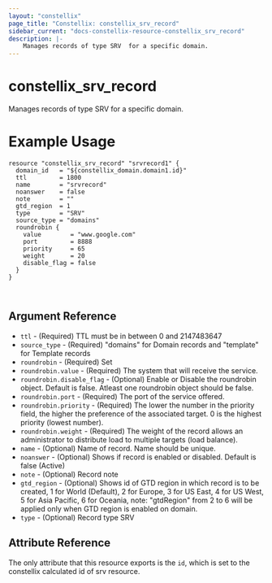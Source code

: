 ```yaml
---
layout: "constellix"
page_title: "Constellix: constellix_srv_record"
sidebar_current: "docs-constellix-resource-constellix_srv_record"
description: |-
    Manages records of type SRV  for a specific domain.
---
```

# constellix_srv_record #
Manages records of type SRV  for a specific domain.

# Example Usage #
```hcl
resource "constellix_srv_record" "srvrecord1" {
  domain_id   = "${constellix_domain.domain1.id}"
  ttl         = 1800
  name        = "srvrecord"
  noanswer    = false
  note        = ""
  gtd_region  = 1
  type        = "SRV"
  source_type = "domains"
  roundrobin {
    value        = "www.google.com"
    port         = 8888
    priority     = 65
    weight       = 20
    disable_flag = false
  }
}



```

## Argument Reference ##
* `ttl` - (Required) TTL must be in between 0 and 2147483647
* `source_type` - (Required) "domains" for Domain records and "template" for Template records
* `roundrobin` - (Required) Set
* `roundrobin.value` - (Required) The system that will receive the service.
* `roundrobin.disable_flag` - (Optional) Enable or Disable the roundrobin object. Default is false. Atleast one roundrobin object should be false.
* `roundrobin.port` - (Required) The port of the service offered.
* `roundrobin.priority` - (Required) The lower the number in the priority field, the higher the preference of the associated target. 0 is the highest priority (lowest number).
* `roundrobin.weight` - (Required) The weight of the record allows an administrator to distribute load to multiple targets (load balance).
* `name` - (Optional) Name of record. Name should be unique.
* `noanswer` - (Optional) Shows if record is enabled or disabled. Default is false (Active)
* `note` - (Optional) Record note
* `gtd_region` - (Optional) Shows id of GTD region in which record is to be created, 1 for World (Default), 2 for Europe, 3 for US East, 4 for US West, 5 for Asia Pacific, 6 for Oceania, note: "gtdRegion" from 2 to 6 will be applied only when GTD region is enabled on domain.
* `type` - (Optional) Record type SRV

## Attribute Reference ##
The only attribute that this resource exports is the `id`, which is set to the constellix calculated id of srv resource.